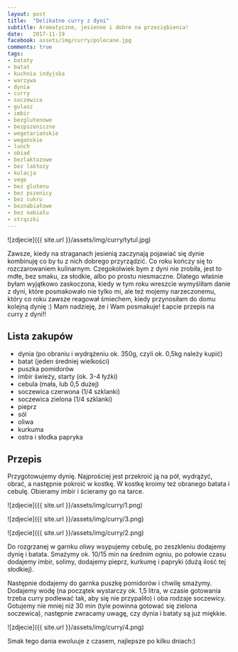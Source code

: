 ```yaml
---
layout: post
title:  "Delikatne curry z dyni"
subtitle: Aromatyczne, jesienne i dobre na przeziębienia!
date:   2017-11-19
facebook: assets/img/curry/polecane.jpg
comments: true
tags:
- bataty
- batat
- kuchnia indyjska
- warzywa
- dynia
- curry
- soczewica
- gulasz
- imbir
- bezglutenowe
- bezpszeniczne
- wegetariańskie
- wegańskie
- lunch
- obiad
- bezlaktozowe
- bez laktozy
- kolacja
- vege
- bez glutenu
- bez pszenicy
- bez cukru
- beznabiałowe
- bez nabiału
- strączki
---
```


![zdjecie]({{ site.url }}/assets/img/curry/tytul.jpg)

Zawsze, kiedy na straganach jesienią zaczynają pojawiać się dynie 
kombinuję co by tu z nich dobrego przyrządzić. Co roku kończy się to 
rozczarowaniem kulinarnym. Czegokolwiek bym z dyni nie zrobiła, jest to mdłe, 
bez smaku, za słodkie, albo po prostu niesmaczne. 
Dlatego właśnie byłam wyjątkowo zaskoczona, kiedy w tym roku wreszcie wymyśliłam
danie z dyni, które posmakowało nie tylko mi, ale też mojemy narzeczonemu, który
co roku zawsze reagował śmiechem, kiedy przynosiłam do domu kolejną dynię :)
Mam nadzieję, że i Wam posmakuje!
Łapcie przepis na curry z dyni!!

## Lista zakupów

* dynia  (po obraniu i wydrążeniu ok. 350g, czyli ok. 0,5kg należy kupić)
* batat (jeden średniej wielkości)
* puszka pomidorów
* imbir świeży, starty (ok. 3-4 łyżki)
* cebula (mała, lub 0,5 dużej)
* soczewica czerwona (1/4 szklanki)
* soczewica zielona (1/4 szklanki)
* pieprz
* sól
* oliwa
* kurkuma
* ostra i słodka papryka

## Przepis

Przygotowujemy dynię. Najprościej jest przekroić ją na pół, wydrążyć, obrać, 
a następnie pokroić w kostkę. W kostkę kroimy też obranego batata i cebulę.
Obieramy imbir i ścieramy go na tarce. 

![zdjecie]({{ site.url }}/assets/img/curry/1.png)

![zdjecie]({{ site.url }}/assets/img/curry/3.png)

![zdjecie]({{ site.url }}/assets/img/curry/2.png)

Do rozgrzanej w garnku oliwy wsypujemy cebulę, po zeszkleniu dodajemy dynię i batata. Smażymy ok. 10/15 min na średnim ogniu, po połowie czasu dodajemy imbir, solimy, dodajemy pieprz, kurkumę i papryki (dużą ilość tej słodkiej).

Następnie dodajemy do garnka puszkę pomidorów i chwilę smażymy. Dodajemy wodę (na początek wystarczy ok. 1,5 litra, w czasie gotowania trzeba curry podlewać tak, aby się nie przypaliło) i oba rodzaje soczewicy. Gotujemy nie mniej niż 30 min (tyle powinna gotować się zielona soczewica), następnie zwracamy uwagę, czy dynia i bataty są już miękkie. 

![zdjecie]({{ site.url }}/assets/img/curry/4.png)

Smak tego dania ewoluuje z czasem, najlepsze po kilku dniach:)
